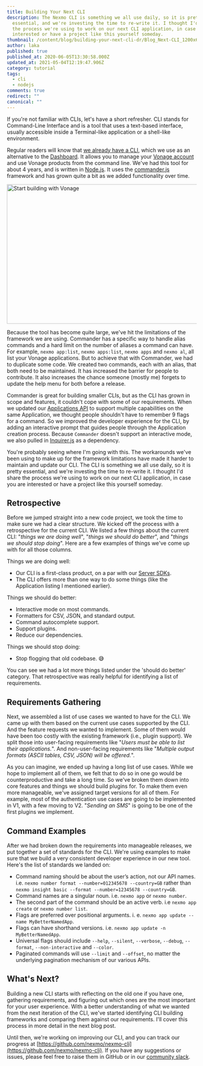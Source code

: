 ```yaml
---
title: Building Your Next CLI
description: The Nexmo CLI is something we all use daily, so it is pretty
  essential, and we're investing the time to re-write it. I thought I'd share
  the process we're using to work on our next CLI application, in case you are
  interested or have a project like this yourself someday.
thumbnail: /content/blog/building-your-next-cli-dr/Blog_Next-CLI_1200x600.png
author: laka
published: true
published_at: 2020-06-05T13:30:58.000Z
updated_at: 2021-05-04T12:19:47.906Z
category: tutorial
tags:
  - cli
  - nodejs
comments: true
redirect: ""
canonical: ""
---
```

If you're not familiar with CLIs, let's have a short refresher. CLI stands for Command-Line Interface and is a tool that uses a text-based interface, usually accessible inside a Terminal-like application or a shell-like environment.

Regular readers will know that [we already have a CLI](https://github.com/nexmo/nexmo-cli), which we use as an alternative to the [Dashboard](http://developer.nexmo.com/ed?c=blog_text&ct=2020-06-05-building-your-next-cli-dr). It allows you to manage your [Vonage account](http://developer.nexmo.com/ed?c=blog_text&ct=2020-06-05-building-your-next-cli-dr) and use Vonage products from the command line. We've had this tool for about 4 years, and is written in [Node.js](https://nodejs.org/). It uses the [commander.js](https://github.com/tj/commander.js/) framework and has grown quite a bit as we added functionality over time.

<a href="http://developer.nexmo.com/ed?c=blog_banner&ct=2020-06-05-building-your-next-cli-dr"><img src="https://www.nexmo.com/wp-content/uploads/2020/05/StartBuilding_Footer.png" alt="Start building with Vonage" width="1200" height="369" class="aligncenter size-full wp-image-32500" /></a>

Because the tool has become quite large, we've hit the limitations of the framework we are using. Commander has a specific way to handle alias commands and a hard limit on the number of aliases a command can have. For example, `nexmo app:list`, `nexmo apps:list`, `nexmo apps` and `nexmo al`, all list your Vonage applications. But to achieve that with Commander, we had to duplicate some code. We created two commands, each with an alias, that both need to be maintained. It has increased the barrier for people to contribute. It also increases the chance someone (mostly me) forgets to update the help menu for both before a release.

Commander is great for building smaller CLIs, but as the CLI has grown in scope and features, it couldn't cope with some of our requirements. When we updated our [Applications API](https://developer.nexmo.com/api/application.v2) to support multiple capabilities on the same Application, we thought people shouldn't have to remember 9 flags for a command. So we improved the developer experience for the CLI, by adding an interactive prompt that guides people through the Application creation process. Because `Commander` doesn't support an interactive mode, we also pulled in [Inquirer.js](https://github.com/SBoudrias/Inquirer.js) as a dependency.

You're probably seeing where I'm going with this. The workarounds we've been using to make up for the framework limitations have made it harder to maintain and update our CLI. The CLI is something we all use daily, so it is pretty essential, and we're investing the time to re-write it. I thought I'd share the process we're using to work on our next CLI application, in case you are interested or have a project like this yourself someday.

## Retrospective

Before we jumped straight into a new code project, we took the time to make sure we had a clear structure. We kicked off the process with a retrospective for the current CLI. We listed a few things about the current CLI: "<em>things we are doing well</em>", "<em>things we should do better</em>", and "<em>things we should stop doing</em>". Here are a few examples of things we've come up with for all those columns.

Things we are doing well:

- Our CLI is a first-class product, on a par with our [Server SDKs](https://developer.nexmo.com/tools).
- The CLI offers more than one way to do some things (like the Application listing I mentioned earlier).


Things we should do better:

- Interactive mode on most commands.
- Formatters for CSV, JSON, and standard output.
- Command autocomplete support.
- Support plugins.
- Reduce our dependencies.

Things we should stop doing:

- Stop flogging that old codebase. 😅

You can see we had a lot more things listed under the 'should do better' category. That retrospective was really helpful for identifying a list of requirements.

## Requirements Gathering

Next, we assembled a list of use cases we wanted to have for the CLI. We came up with them based on the current use cases supported by the CLI. And the feature requests we wanted to implement. Some of them would have been too costly with the existing framework (i.e., plugin support). We split those into user-facing requirements like "<em>Users must be able to list their applications.</em>". And non-user-facing requirements like "<em>Multiple output formats (ASCII tables, CSV, JSON) will be offered.</em>".

As you can imagine, we ended up having a long list of use cases. While we hope to implement all of them, we felt that to do so in one go would be counterproductive and take a long time. So we've broken them down into core features and things we should build plugins for. To make them even more manageable, we've assigned target versions for all of them. For example, most of the authentication use cases are going to be implemented in V1, with a few moving to V2. "<em>Sending an SMS</em>" is going to be one of the first plugins we implement.

## Command Examples

After we had broken down the requirements into manageable releases, we put together a set of standards for the CLI. We're using examples to make sure that we build a very consistent developer experience in our new tool. Here's the list of standards we landed on:

- Command naming should be about the user’s action, not our API names. i.e. `nexmo number format --number=012345678 --country=GB` rather than `nexmo insight basic --format --number=12345678 --country=GB`.
- Command names are a singular noun. i.e. `nexmo app` or `nexmo number`.
- The second part of the command should be an active verb. i.e `nexmo app create` or `nexmo number list`.
- Flags are preferred over positional arguments. i. e. `nexmo app update --name MyBetterNamedApp`.
- Flags can have shorthand versions. i.e. `nexmo app update -n MyBetterNamedApp`.
- Universal flags should include `--help`, `--silent`, `--verbose`, `--debug`, `--format`, `--non-interactive` and `--color`.
- Paginated commands will use `--limit` and `--offset`, no matter the underlying pagination mechanism of our various APIs.

## What's Next?

Building a new CLI starts with reflecting on the old one if you have one, gathering requirements, and figuring out which ones are the most important for your user experience. With a better understanding of what we wanted from the next iteration of the CLI, we've started identifying CLI building frameworks and comparing them against our requirements. I'll cover this process in more detail in the next blog post. 

Until then, we're working on improving our CLI, and you can track our progress at [https://github.com/nexmo/nexmo-cli](https://github.com/nexmo/nexmo-cli). If you have any suggestions or issues, please feel free to raise them in GitHub or in our [community slack](https://developer.nexmo.com/community/slack).
